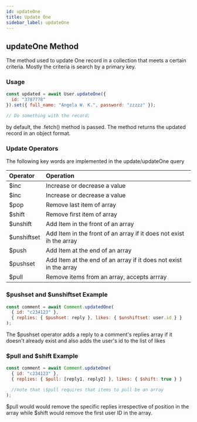 ```yaml
---
id: updateOne
title: Update One
sidebar_label: updateOne
---
```


## updateOne Method

The method used to update One record in a collection that meets a certain criteria. Mostly the criteria is search by a primary key.

### Usage

```js
const updated = await User.updateOne({
  id: "3787778"
}).set({ full_name: "Angela W. K.", password: "zzzzz" });

// Do something with the record;
```

by default, the .fetch() method is passed. The method returns the updated record in an object format.

### Update Operators

The following key words are implemented in the update/updateOne query

| Operator     | Operation                                                           |
| :----------- | :------------------------------------------------------------------ |
| \$inc        | Increase or decrease a value                                        |
| \$inc        | Increase or decrease a value                                        |
| \$pop        | Remove last item of array                                           |
| \$shift      | Remove first item of array                                          |
| \$unshift    | Add Item in the front of an array                                   |
| \$unshiftset | Add Item in the front of an array if it does not exist ih the array |
| \$push       | Add Item at the end of an array                                     |
| \$pushset    | Add Item at the end of an array if it does not exist in the array   |
| \$pull       | Remove items from an array, accepts arrray                          |

### \$pushset and \$unshiftset Example

```js
const comment = await Comment.updatedOne(
  { id: "c234123" },
  { replies: { $pushset: reply }, likes: { $unshiftset: user.id } }
);
```

The \$pushset operator adds a reply to a comment's replies array if it doesn't already exist and also adds the user's id to the list of likes

### \$pull and \$shift Example

```js
const comment = await Comment.updateOne(
  { id: "c234123" },
  { replies: { $pull: [reply1, reply2] }, likes: { $shift: true } }

  //note that \$pull requires that items to pull be an array
);
```

\$pull would would remove the specific replies irrespective of position in the array while \$shift would remove the first user ID in the array.
